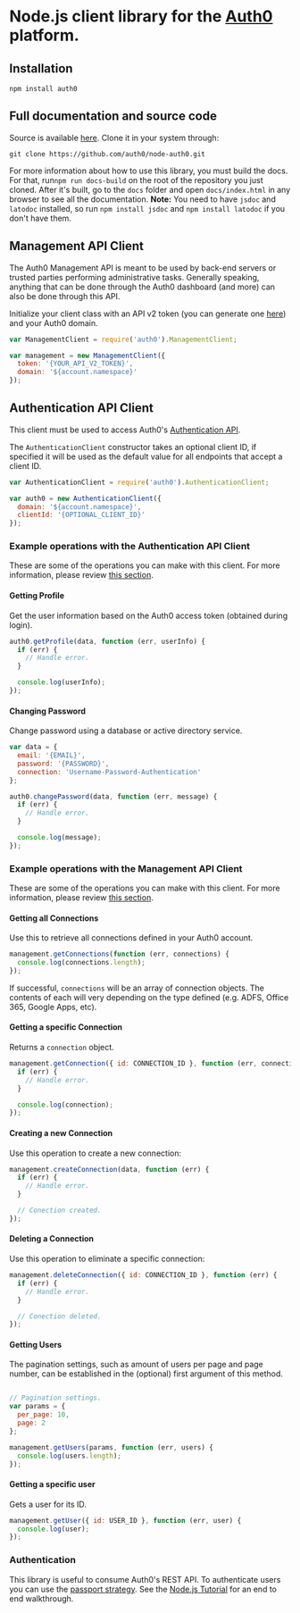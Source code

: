 # Node.js client library for the [Auth0](https://auth0.com) platform.

## Installation
```
npm install auth0
```

## Full documentation and source code

Source is available [here](https://github.com/auth0/node-auth0). Clone it in your system through:
```
git clone https://github.com/auth0/node-auth0.git
```

For more information about how to use this library, you must build the docs. For that, run`npm run docs-build` on the root of the repository you just cloned. After it's built, go to the `docs` folder and open `docs/index.html` in any browser to see all the documentation. __Note:__ You need to have `jsdoc` and `latodoc` installed, so run `npm install jsdoc` and `npm install latodoc` if you don't have them.

## Management API Client

The Auth0 Management API is meant to be used by back-end servers or trusted parties performing administrative tasks. Generally speaking, anything that can be done through the Auth0 dashboard (and more) can also be done through this API. 

Initialize your client class with an API v2 token (you can generate one [here](/api/v2)) and your Auth0 domain.

```js
var ManagementClient = require('auth0').ManagementClient;

var management = new ManagementClient({
  token: '{YOUR_API_V2_TOKEN}',
  domain: '${account.namespace}'
});
```
## Authentication API Client

This client must be used to access Auth0's [Authentication API](/auth-api).

The `AuthenticationClient` constructor takes an optional client ID, if specified it will be used as the default value for all endpoints that accept a client ID.

```js
var AuthenticationClient = require('auth0').AuthenticationClient;

var auth0 = new AuthenticationClient({
  domain: '${account.namespace}',
  clientId: '{OPTIONAL_CLIENT_ID}'
});
```

### Example operations with the Authentication API Client

These are some of the operations you can make with this client. For more information, please review [this section](#full-documentation-and-source-code).

#### Getting Profile
Get the user information based on the Auth0 access token (obtained during login). 

```js
auth0.getProfile(data, function (err, userInfo) {
  if (err) {
    // Handle error.
  }

  console.log(userInfo);
});
```
#### Changing Password

Change password using a database or active directory service. 

```js
var data = {
  email: '{EMAIL}',
  password: '{PASSWORD}',
  connection: 'Username-Password-Authentication'
};

auth0.changePassword(data, function (err, message) {
  if (err) {
    // Handle error.
  }

  console.log(message);
});
```

### Example operations with the Management API Client

These are some of the operations you can make with this client. For more information, please review [this section](#full-documentation-and-source-code).

#### Getting all Connections

Use this to retrieve all connections defined in your Auth0 account.

```js
management.getConnections(function (err, connections) {
  console.log(connections.length);
});
```

If successful, ``connections`` will be an array of connection objects. The contents of each will very depending on the type defined (e.g. ADFS, Office 365, Google Apps, etc).

#### Getting a specific Connection

Returns a ``connection`` object.

```js
management.getConnection({ id: CONNECTION_ID }, function (err, connection) {
  if (err) {
    // Handle error.
  }

  console.log(connection);
});
```

#### Creating a new Connection

Use this operation to create a new connection:

```js
management.createConnection(data, function (err) {
  if (err) {
    // Handle error.
  }

  // Conection created.
});
```

#### Deleting a Connection

Use this operation to eliminate a specific connection:

```js
management.deleteConnection({ id: CONNECTION_ID }, function (err) {
  if (err) {
    // Handle error.
  }

  // Conection deleted.
});
```


#### Getting Users

The pagination settings, such as amount of users per page and page number, can be established in the (optional) first argument of this method.

```js

// Pagination settings.
var params = {
  per_page: 10,
  page: 2
};

management.getUsers(params, function (err, users) {
  console.log(users.length);
});
```
#### Getting a specific user

Gets a user for its ID.

```js
management.getUser({ id: USER_ID }, function (err, user) {
  console.log(user);
});
```

### Authentication

This library is useful to consume Auth0's REST API. To authenticate users you can use the [passport strategy](https://github.com/auth0/passport-auth0). See the [Node.js Tutorial](/server-platforms/nodejs) for an end to end walkthrough.


